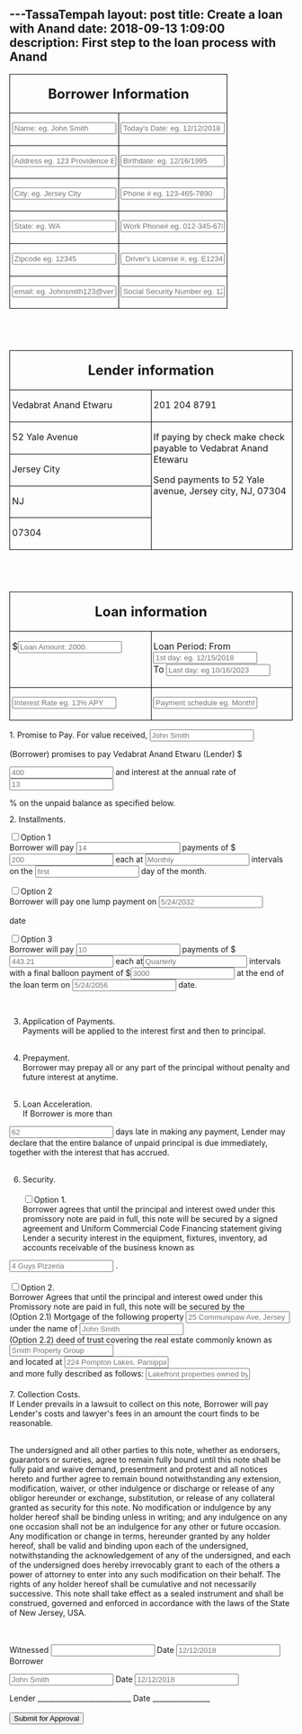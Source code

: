 ---TassaTempah
layout: post
title: Create a loan with Anand
date: 2018-09-13 1:09:00
description: First step to the loan process with Anand
---
<form action="https://getsimpleform.com/messages?form_api_token=5364b7dc575df9a4449bde7d9e63a705" method="post">
  <!-- the redirect_to is optional, the form will redirect to the referrer on submission -->
  <input type='hidden' name='redirect_to' value='<the complete return url e.g. http://fooey.com/thank-you.html>' />
  <!-- all your input fields here.... -->

<table width="100%" cellpadding="3" cellspacing="0">
	<col width="128*">
	<col width="128*">
	<tr>
		<td colspan="2" width="100%" valign="top" style="border: 1px solid #000000; padding: 0.04in">
			<p align="center"><font size="5" style="font-size: 18pt"><b>Borrower
			Information</b></font></p>
		</td>
	</tr>
	<tr valign="top">
		<td width="50%" style="border-top: none; border-bottom: 1px solid #000000; border-left: 1px solid #000000; border-right: none; padding-top: 0in; padding-bottom: 0.04in; padding-left: 0.04in; padding-right: 0in">
			<p><input type="text" name="Borrower Name" id="input01" placeholder="Name: eg. John Smith"/></p>
		</td>
		<td width="50%" style="border-top: none; border-bottom: 1px solid #000000; border-left: 1px solid #000000; border-right: 1px solid #000000; padding-top: 0in; padding-bottom: 0.04in; padding-left: 0.04in; padding-right: 0.04in">
			<p><input type="text" id="input02" name="Borrower Date" placeholder="Today's Date: eg. 12/12/2018"/></p>
		</td>
	</tr>
	<tr valign="top">
		<td width="50%" style="border-top: none; border-bottom: 1px solid #000000; border-left: 1px solid #000000; border-right: none; padding-top: 0in; padding-bottom: 0.04in; padding-left: 0.04in; padding-right: 0in">
			<p><input type="text" id="input03" name="Borrower Address" placeholder="Address eg. 123 Providence Blvd."/></p>
		</td>
		<td width="50%" style="border-top: none; border-bottom: 1px solid #000000; border-left: 1px solid #000000; border-right: 1px solid #000000; padding-top: 0in; padding-bottom: 0.04in; padding-left: 0.04in; padding-right: 0.04in">
			<p><input type="text" id="input04" name="Borrower Birthdate" placeholder="Birthdate: eg. 12/16/1995"/></p>
		</td>
	</tr>
	<tr valign="top">
		<td width="50%" style="border-top: none; border-bottom: 1px solid #000000; border-left: 1px solid #000000; border-right: none; padding-top: 0in; padding-bottom: 0.04in; padding-left: 0.04in; padding-right: 0in">
			<p><input type="text" id="input05" name="Borrower City" placeholder="City: eg. Jersey City"/></p>
		</td>
		<td width="50%" style="border-top: none; border-bottom: 1px solid #000000; border-left: 1px solid #000000; border-right: 1px solid #000000; padding-top: 0in; padding-bottom: 0.04in; padding-left: 0.04in; padding-right: 0.04in">
			<p><input type="text" id="input06" name="Borrower Phonenumber" placeholder="Phone # eg. 123-465-7890"/></p>
		</td>
	</tr>
	<tr valign="top">
		<td width="50%" style="border-top: none; border-bottom: 1px solid #000000; border-left: 1px solid #000000; border-right: none; padding-top: 0in; padding-bottom: 0.04in; padding-left: 0.04in; padding-right: 0in">
			<p><input type="text" id="input07" name="Borrower State" placeholder="State: eg. WA"/></p>
		</td>
		<td width="50%" style="border-top: none; border-bottom: 1px solid #000000; border-left: 1px solid #000000; border-right: 1px solid #000000; padding-top: 0in; padding-bottom: 0.04in; padding-left: 0.04in; padding-right: 0.04in">
			<p><input type="text" id="input08" name="Borrower phone" placeholder="Work Phone# eg. 012-345-6789"/></p>
		</td>
	</tr>
	<tr valign="top">
		<td width="50%" style="border-top: none; border-bottom: 1px solid #000000; border-left: 1px solid #000000; border-right: none; padding-top: 0in; padding-bottom: 0.04in; padding-left: 0.04in; padding-right: 0in">
			<p><input type="text" id="input09" name="Borrower Zipcode" placeholder="Zipcode eg. 12345"/></p>
		</td>
		<td width="50%" style="border-top: none; border-bottom: 1px solid #000000; border-left: 1px solid #000000; border-right: 1px solid #000000; padding-top: 0in; padding-bottom: 0.04in; padding-left: 0.04in; padding-right: 0.04in">
			<p><input type="text" id="input010" name="Borrowers Driver's License" placeholder=" Driver's License #, eg. E123456789012"/></p>
		</td>
	</tr>
	<tr valign="top">
		<td width="50%" style="border-top: none; border-bottom: 1px solid #000000; border-left: 1px solid #000000; border-right: none; padding-top: 0in; padding-bottom: 0.04in; padding-left: 0.04in; padding-right: 0in">
			<p><input type="text" id="input011" name="Borrower's email" placeholder="email: eg. Johnsmith123@verizon.com"/></p>
		</td>
		<td width="50%" style="border-top: none; border-bottom: 1px solid #000000; border-left: 1px solid #000000; border-right: 1px solid #000000; padding-top: 0in; padding-bottom: 0.04in; padding-left: 0.04in; padding-right: 0.04in">
			<p><input type="text" id="input012" name="Borrower's SSN" placeholder="Social Security Number eg. 123-45-6789"/></p>
		</td>
	</tr>
</table>
<p style="margin-bottom: 0in; line-height: 100%"><br/>

</p>
<p style="margin-bottom: 0in; line-height: 100%"><br/>

</p>
<table width="100%" cellpadding="3" cellspacing="0">
	<col width="128*">
	<col width="128*">
	<tr>
		<td colspan="2" width="100%" valign="top" style="border: 1px solid #000000; padding: 0.04in">
			<p align="center"><font size="5" style="font-size: 18pt"><b>Lender
			information</b></font></p>
		</td>
	</tr>
	<tr valign="top">
		<td width="50%" style="border-top: none; border-bottom: 1px solid #000000; border-left: 1px solid #000000; border-right: none; padding-top: 0in; padding-bottom: 0.04in; padding-left: 0.04in; padding-right: 0in">
			<p>Vedabrat Anand Etwaru</p>
		</td>
		<td width="50%" style="border-top: none; border-bottom: 1px solid #000000; border-left: 1px solid #000000; border-right: 1px solid #000000; padding-top: 0in; padding-bottom: 0.04in; padding-left: 0.04in; padding-right: 0.04in">
			<p>201 204 8791</p>
		</td>
	</tr>
	<tr valign="top">
		<td width="50%" style="border-top: none; border-bottom: 1px solid #000000; border-left: 1px solid #000000; border-right: none; padding-top: 0in; padding-bottom: 0.04in; padding-left: 0.04in; padding-right: 0in">
			<p>52 Yale Avenue</p>
		</td>
		<td rowspan="4" width="50%" style="border-top: none; border-bottom: 1px solid #000000; border-left: 1px solid #000000; border-right: 1px solid #000000; padding-top: 0in; padding-bottom: 0.04in; padding-left: 0.04in; padding-right: 0.04in">
			<p>If paying by check make check payable to Vedabrat Anand Etewaru</p>
			<p>Send payments to 52 Yale avenue, Jersey city, NJ, 07304</p>
		</td>
	</tr>
	<tr valign="top">
		<td width="50%" style="border-top: none; border-bottom: 1px solid #000000; border-left: 1px solid #000000; border-right: none; padding-top: 0in; padding-bottom: 0.04in; padding-left: 0.04in; padding-right: 0in">
			<p>Jersey City</p>
		</td>
	</tr>
	<tr valign="top">
		<td width="50%" style="border-top: none; border-bottom: 1px solid #000000; border-left: 1px solid #000000; border-right: none; padding-top: 0in; padding-bottom: 0.04in; padding-left: 0.04in; padding-right: 0in">
			<p>NJ</p>
		</td>
	</tr>
	<tr valign="top">
		<td width="50%" style="border-top: none; border-bottom: 1px solid #000000; border-left: 1px solid #000000; border-right: none; padding-top: 0in; padding-bottom: 0.04in; padding-left: 0.04in; padding-right: 0in">
			<p>07304</p>
		</td>
	</tr>
</table>
<p style="margin-bottom: 0in; line-height: 100%"><br/>

</p>
<p style="margin-bottom: 0in; line-height: 100%"><br/>

</p>
<table width="100%" cellpadding="3" cellspacing="0">
	<col width="128*">
	<col width="128*">
	<tr>
		<td colspan="2" width="100%" valign="top" style="border: 1px solid #000000; padding: 0.04in">
			<p align="center"><font size="5" style="font-size: 18pt"><b>Loan
			information</b></font></p>
		</td>
	</tr>
	<tr valign="top">
		<td width="50%" style="border-top: none; border-bottom: 1px solid #000000; border-left: 1px solid #000000; border-right: none; padding-top: 0in; padding-bottom: 0.04in; padding-left: 0.04in; padding-right: 0in">
			<p>$<input type="text" id="input013" name="loan Amount" placeholder="Loan Amount: 2000."/></p>
		</td>
		<td width="50%" style="border-top: none; border-bottom: 1px solid #000000; border-left: 1px solid #000000; border-right: 1px solid #000000; padding-top: 0in; padding-bottom: 0.04in; padding-left: 0.04in; padding-right: 0.04in">
			<p>Loan Period: From <input type="text" name="start Date" id="input014" placeholder="1st day: eg. 12/15/2018"/><br/> To <input type="text" id="input015" name="end Date" placeholder="Last day: eg 10/16/2023"/></p>
		</td>
	</tr>
	<tr valign="top">
		<td width="50%" style="border-top: none; border-bottom: 1px solid #000000; border-left: 1px solid #000000; border-right: none; padding-top: 0in; padding-bottom: 0.04in; padding-left: 0.04in; padding-right: 0in">
			<p><input type="text" name="interest Rate" id="input016" placeholder="Interest Rate eg. 13% APY"/></p>
		</td>
		<td width="50%" style="border-top: none; border-bottom: 1px solid #000000; border-left: 1px solid #000000; border-right: 1px solid #000000; padding-top: 0in; padding-bottom: 0.04in; padding-left: 0.04in; padding-right: 0.04in">
			<p><input type="text" id="input017" name="payment schedule" placeholder="Payment schedule eg. Monthly on the 1st"/></p>
		</td>
	</tr>
</table>

<p style="margin-bottom: 0in; line-height: 100%">1. Promise to Pay.
For value received,  
<input type="text" id="input1" name="borrower name2" placeholder="John Smith"/>

(Borrower) promises to pay Vedabrat Anand Etwaru (Lender) $</p>
<input type="text" name="installment amounts" id="input2" placeholder="400"/>
 and interest at
the annual rate of
<input type="text" name="interest rate" id="input3" placeholder="13"/>

% on the unpaid
balance as specified below.<br/>

</p>
<p style="margin-bottom: 0in; line-height: 100%">2. Installments.<br/>

</p>
<p style="margin-bottom: 0in; line-height: 100%"><input type="checkbox" id="input13.5">Option 1</br>  Borrower
will pay <input type="text" name="number of payments" id="input5" placeholder="14"/>
 payments of $<input type="text" name="payment amounts" id="input6" placeholder="200"/>
 each at <input type="text" name="payment frequency" id="input7" placeholder="Monthly"/>
 intervals on
the <input type="text" name="payment start day" id="input8" placeholder="first"/>
day of the month.<br/>

<input type="checkbox" name="checkbox option 1" id="input9">Option 2 </br> Borrower
will pay one lump payment on
<input type="text" name="lump sum payment amount" id="input10" placeholder="5/24/2032"/>

 date
<br/>

<input type="checkbox" name="checkbox 2" id="input11">Option 3 </br> Borrower
will pay <input type="text" name="chkbx installment 1" id="input12" placeholder="10"/>
 payments of $<input type="text" name="chkbx payments 1" id="input13" placeholder="443.21"/>
 each at<input type="text" id="input14" name="chkbx periodic payments" placeholder="Quarterly"/>
 intervals with
a final balloon payment of $<input type="text" id="input15" name="chkbx final payment" placeholder="3000"/>
 at the end of the loan term on
<input type="text" id="input16" name="chkbx final payment date" placeholder="5/24/2056"/>
 date.
</p>
<br/>

3. Application of
Payments.<br/> Payments will be applied to the interest first and then to
principal.<br/><br/>

4. Prepayment.<br/>
Borrower may prepay all or any part of the principal without penalty
and future interest at anytime.<br/><br/>

5. Loan
Acceleration. <br/>If Borrower is more than

<input type="text" id="input18" name="days late" placeholder="62"/>
days late in making
any payment, Lender may declare that the entire balance of unpaid
principal is due immediately, together with the interest that has
accrued.<br/><br/>

6. Security.<br/><br/><input type="checkbox" name="chkbx2" id="input19">Option 1. <br/>Borrower
agrees that until the principal and interest owed under this
promissory note are paid in full, this note will be secured by a
signed agreement and Uniform Commercial Code Financing statement
giving Lender a security interest in the equipment, fixtures,
inventory, ad accounts receivable of the business known as
<input type="text" id="input20" name="chkbx2 business name" placeholder="4 Guys Pizzeria"/>
.<br/>
<br/>
<input type="checkbox" name="chkbx3" id="input21">Option 2. <br/>Borrower Agrees that
until the principal and interest owed under this Promissory note are
paid in full, this note will be secured by the
	<br/>(Option 2.1) Mortgage
of the following property <input type="text" name="chkbx3 address" id="input22" placeholder="25 Communipaw Ave, Jersey City, NJ"/>
<br/>
			under the name
of <input type="text" id="input23" name="chkbx3 name" placeholder="John Smith" />
	<br/>(Option 2.2) deed of
trust covering the real estate commonly known as <input type="text" id="input25" name="chkbx3 property name" placeholder="Smith Property Group"/>
<br/>and located at <input type="text" id="input26" name="chkbx3 Address" placeholder="224 Pompton Lakes, Parsippany, NJ"/>
<br/>and more fully described as follows: <input type="text" id="input27" name="chkbx3 description" placeholder="Lakefront properties owned by John Smith and other trustees in Parsippany NJ"/>
<br/><br/>
7. Collection Costs.<br/>
If Lender prevails in a lawsuit to collect on this note, Borrower
will pay Lender's costs and lawyer's fees in an amount the court
finds to be reasonable.<br/><br/>

The undersigned and all other parties to this note, whether as endorsers, guarantors or
sureties, agree to remain fully bound until this note shall be fully
paid and waive demand, presentment and protest and all notices hereto
and further agree to remain bound notwithstanding any extension,
modification, waiver, or other indulgence or discharge or release of
any obligor hereunder or exchange, substitution, or release of any
collateral granted as security for this note. No modification or
indulgence by any holder hereof shall be binding unless in writing;
and any indulgence on any one occasion shall not be an indulgence for
any other or future occasion. Any modification or change in terms,
hereunder granted by any holder hereof, shall be valid and binding
upon each of the undersigned, notwithstanding the acknowledgement of
any of the undersigned, and each of the undersigned does hereby
irrevocably grant to each of the others a power of attorney to enter
into any such modification on their behalf. The rights of any holder
hereof shall be cumulative and not necessarily successive. This note
shall take effect as a sealed instrument and shall be construed,
governed and enforced in accordance with the laws of the State of New
Jersey, USA. <br/>
<br/>

<br/>Witnessed
<input type="text" name="final witness name" id="input29" />
 Date <input type="text" id="input30" name="final witniss Date" placeholder="12/12/2018"/><br/>
Borrower

<input type="text" id="input31" name="Final borrower name" placeholder="John Smith"/>
Date

<input type="text" id="input32" name="final borrower Date" placeholder="12/12/2018"/>
<br/>


Lender
__________________________ Date ________________<br/><br/>
  <input type='submit' value='Submit for Approval'  onclick="myJsFunction()"/>
  </form>
<!-- <button>Submit for Approval</button> -->
<script type="text/javascript">
 function myJsFunction(){
 	var timeStampInMs = window.performance && window.performance.now && window.performance.timing && window.performance.timing.navigationStart ? window.performance.now() + window.performance.timing.navigationStart : Date.now();
	var forKeeps = timeStampInMs;

	 var timestamp = (Date.now());

 	var specArr0 = [document.getElementById('input01').value,
 	document.getElementById('input02').value,
 	document.getElementById('input03').value,
 	document.getElementById('input04').value,
 	document.getElementById('input05').value,
 	document.getElementById('input06').value,
 	document.getElementById('input07').value,
 	document.getElementById('input08').value,
 	document.getElementById('input09').value,
 	document.getElementById('input010').value,
 	document.getElementById('input011').value,
 	document.getElementById('input012').value,
 	document.getElementById('input013').value,
 	document.getElementById('input014').value,
 	document.getElementById('input015').value,
 	document.getElementById('input016').value, 	
 	document.getElementById('input017').value,];



    var specArr1 =[document.getElementById('input1').value,
		document.getElementById('input2').value,
		document.getElementById('input3').value,
		document.getElementById('input5').value,
		document.getElementById('input6').value,
		document.getElementById('input7').value,
		document.getElementById('input8').value,
		document.getElementById('input9').value,
		document.getElementById('input10').value,
		document.getElementById('input11').value,
		document.getElementById('input12').value,
		document.getElementById('input13').value,
		document.getElementById('input13.5').value,
		document.getElementById('input14').value,
		document.getElementById('input15').value,
		document.getElementById('input16').value,
		document.getElementById('input18').value,
		document.getElementById('input19').value,
		document.getElementById('input20').value,
		document.getElementById('input22').value,
		document.getElementById('input23').value,
		document.getElementById('input25').value,
		document.getElementById('input26').value,
		document.getElementById('input27').value,
		document.getElementById('input29').value,
		document.getElementById('input30').value,
		document.getElementById('input31').value,
		document.getElementById('input32').value];



console.log (timestamp, specArr0, specArr1);

};




</script>

<!--
{% highlight c++ %}

int main(int argc, char const *argv[])
{
	string myString;

	cout << "input a string: ";
	getline(cin, myString);
	int length = myString.length();

	char charArray = new char * [length];

	charArray = myString;
	for(int i = 0; i < length; ++i){
		cout << charArray[i] << " ";
	}

	return 0;
}

{% endhighlight %} -->
